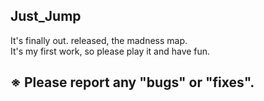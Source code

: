 ## Just_Jump
It's finally out. released, the  madness map. <br>
It's my first work, so please play it and have fun. <br>
## ※ Please report any "bugs" or "fixes".
